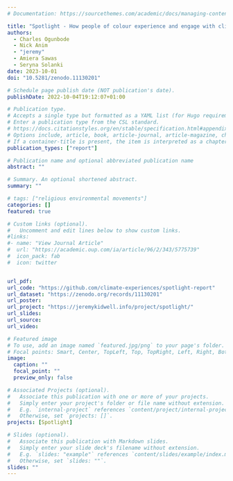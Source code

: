 ```yaml
---
# Documentation: https://sourcethemes.com/academic/docs/managing-content/

title: "Spotlight - How people of colour experience and engage with climate change in Britain. Topline findings from a national survey conducted in March 2022"
authors: 
  - Charles Ogunbode
  - Nick Anim
  - "jeremy"
  - Amiera Sawas
  - Seryna Solanki
date: 2023-10-01
doi: "10.5281/zenodo.11130201"

# Schedule page publish date (NOT publication's date).
publishDate: 2022-10-04T19:12:07+01:00

# Publication type.
# Accepts a single type but formatted as a YAML list (for Hugo requirements).
# Enter a publication type from the CSL standard.
# https://docs.citationstyles.org/en/stable/specification.html#appendix-iii-types
# Options include, article, book, article-journal, article-magazine, chapter, dataset, post, post-weblog, report
# If a container-title is present, the item is interpreted as a chapter contained within a larger report
publication_types: ["report"]

# Publication name and optional abbreviated publication name
abstract: ""

# Summary. An optional shortened abstract.
summary: ""

# tags: ["religious environmental movements"]
categories: []
featured: true

# Custom links (optional).
#   Uncomment and edit lines below to show custom links.
#links:
#- name: "View Journal Article"
#  url: "https://academic.oup.com/ia/article/96/2/343/5775739"
#  icon_pack: fab
#  icon: twitter


url_pdf:
url_code: "https://github.com/climate-experiences/spotlight-report"
url_dataset: "https://zenodo.org/records/11130201"
url_poster:
url_project: "https://jeremykidwell.info/project/spotlight/"
url_slides:
url_source:
url_video:

# Featured image
# To use, add an image named `featured.jpg/png` to your page's folder. 
# Focal points: Smart, Center, TopLeft, Top, TopRight, Left, Right, BottomLeft, Bottom, BottomRight.
image:
  caption: ""
  focal_point: ""
  preview_only: false

# Associated Projects (optional).
#   Associate this publication with one or more of your projects.
#   Simply enter your project's folder or file name without extension.
#   E.g. `internal-project` references `content/project/internal-project/index.md`.
#   Otherwise, set `projects: []`.
projects: [Spotlight]

# Slides (optional).
#   Associate this publication with Markdown slides.
#   Simply enter your slide deck's filename without extension.
#   E.g. `slides: "example"` references `content/slides/example/index.md`.
#   Otherwise, set `slides: ""`.
slides: ""
---
```

